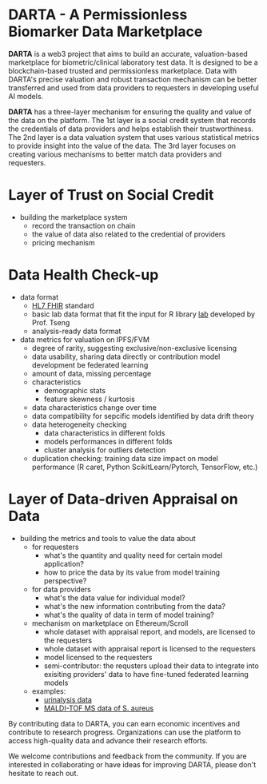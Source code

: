 # DARTA - A Permissionless Biomarker Data Marketplace

**DARTA**  is a web3 project that aims to build an accurate, valuation-based marketplace for biometric/clinical laboratory test data. It is designed to be a blockchain-based trusted and permissionless marketplace. Data with DARTA's precise valuation and robust transaction mechanism can be better transferred and used from data providers to requesters in developing useful AI models.

**DARTA** has a three-layer mechanism for ensuring the quality and value of the data on the platform. 
The 1st layer is a social credit system that records the credentials of data providers and helps establish their trustworthiness. 
The 2nd layer is a data valuation system that uses various statistical metrics to provide insight into the value of the data.
The 3rd layer focuses on creating various mechanisms to better match data providers and requesters.

# Layer of Trust on Social Credit
- building the marketplace system 
    - record the transaction on chain
    - the value of data also related to the credential of providers
    - pricing mechanism 

# Data Health Check-up
- data format 
    - [HL7 FHIR](https://hl7.org/fhir/) standard
    - basic lab data format that fit the input for R library [lab](https://github.com/DHLab-TSENG/lab) developed by Prof. Tseng
    - analysis-ready data format
- data metrics for valuation on IPFS/FVM
    - degree of rarity, suggesting exclusive/non-exclusive licensing
    - data usability, sharing data directly or contribution model development be federated learning
    - amount of data, missing percentage
    - characteristics
        - demographic stats
        - feature skewness / kurtosis
    - data characteristics change over time
    - data compatibility for sepcific models identified by data drift theory
    - data heterogeneity checking
        - data characteristics in different folds
        - models performances in different folds
        - cluster analysis for outliers detection
    - duplication checking: training data size impact on model performance (R caret, Python ScikitLearn/Pytorch, TensorFlow, etc.)

# Layer of Data-driven Appraisal on Data
- building the metrics and tools to value the data about
    - for requesters
        - what's the quantity and quality need for certain model application?
        - how to price the data by its value from model training perspective?
    - for data providers
        - what's the data value for individual model?
        - what's the new information contributing from the data?
        - what's the quality of data in term of model training?
    - mechanism on marketplace on Ethereum/Scroll
        - whole dataset with appraisal report, and models, are licensed to the requesters
        - whole dataset with appraisal report is licensed to the requesters
        - model licensed to the requesters
        - semi-contributor: the requsters upload their data to integrate into exisiting providers' data to have fine-tuned federated learning models
    - examples:
        - [urinalysis data](https://github.com/HsinYaoWang/DARTA/blob/main/urinalysis.md)
        - [MALDI-TOF MS data of S. aureus](https://github.com/HsinYaoWang/DARTA/blob/main/MRSA.md)
 
By contributing data to DARTA, you can earn economic incentives and contribute to research progress. Organizations can use the platform to access high-quality data and advance their research efforts.

We welcome contributions and feedback from the community. If you are interested in collaborating or have ideas for improving DARTA, please don't hesitate to reach out.
